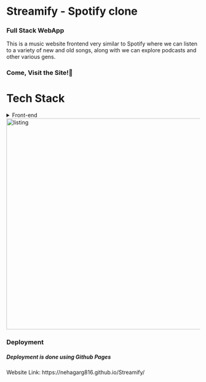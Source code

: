 <h1>Streamify - Spotify clone</h1>
<h3>Full Stack WebApp</h3>
<p>This is a music website frontend very similar to Spotify where we can listen to a variety of new and old songs, along with we can explore podcasts and other various gens.</p>
<h3>Come, Visit the Site!&#127881;</h3>

# Tech Stack<br>
<details>
  <summary>Front-end</summary>  <br>

  > HTML: Add various elements and designs to the website.
  
  > CSS: Add styling to the website.
    

</details>


<img src="https://github.com/Nehagarg816/Streamify/assets/111566521/651edb0c-4d31-4148-b9fc-97662aa862fd" alt="listing" width="550">


<h3>Deployment</h3>
<h5>Deployment is done using Github Pages</h5>
<p>
  Website Link: https://nehagarg816.github.io/Streamify/
</p>


